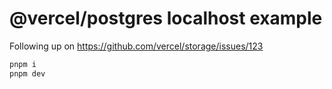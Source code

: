 # @vercel/postgres localhost example

Following up on https://github.com/vercel/storage/issues/123

```sh
pnpm i
pnpm dev
```